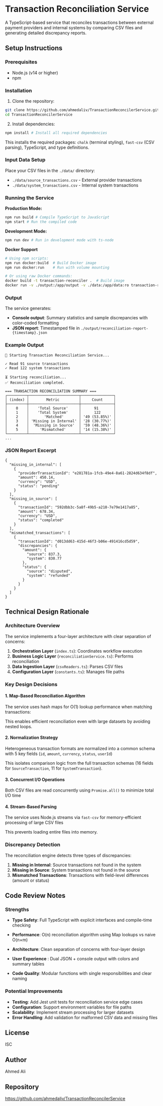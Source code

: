 # Transaction Reconciliation Service

A TypeScript-based service that reconciles transactions between external payment providers and internal systems by comparing CSV files and generating detailed discrepancy reports.

## Setup Instructions

### Prerequisites

- Node.js (v14 or higher)
- npm

### Installation

1. Clone the repository:
```bash
git clone https://github.com/ahmedaliv/TransactionReconcilerService.git
cd TransactionReconcilerService
```

2. Install dependencies:
```bash
npm install # Install all required dependencies
```

This installs the required packages: `chalk` (terminal styling), `fast-csv` (CSV parsing), TypeScript, and type definitions.  

### Input Data Setup

Place your CSV files in the `./data/` directory:
- `./data/source_transactions.csv` - External provider transactions
- `./data/system_transactions.csv` - Internal system transactions 

### Running the Service

**Production Mode:**
```bash
npm run build # Compile TypeScript to JavaScript
npm start # Run the compiled code
```

**Development Mode:**
```bash 
npm run dev # Run in development mode with ts-node
```  
**Docker Support**

```bash
# Using npm scripts:
npm run docker:build  # Build Docker image
npm run docker:run    # Run with volume mounting

# Or using raw Docker commands:
docker build -t transaction-reconciler .  # Build image
docker run -v ./output:/app/output -v ./data:/app/data:ro transaction-reconciler  # Run container
```
### Output

The service generates:
- **Console output**: Summary statistics and sample discrepancies with color-coded formatting
- **JSON report**: Timestamped file in `./output/reconciliation-report-{timestamp}.json` 

### Example Output
```
🚀 Starting Transaction Reconciliation Service...

✓ Read 91 source transactions
✓ Read 122 system transactions

⏳ Starting reconciliation...
✅ Reconciliation completed.

=== TRANSACTION RECONCILIATION SUMMARY ===
┌─────────┬───────────────────────┬───────────────┐
│ (index) │        Metric         │     Count     │
├─────────┼───────────────────────┼───────────────┤
│    0    │    'Total Source'     │      91       │
│    1    │    'Total System'     │      122      │
│    2    │       'Matched'       │ '49 (53.85%)' │
│    3    │ 'Missing in Internal' │ '28 (30.77%)' │
│    4    │  'Missing in Source'  │ '59 (48.36%)' │
│    5    │     'Mismatched'      │ '14 (15.38%)' │
└─────────┴───────────────────────┴───────────────┘
...

```
### JSON Report Excerpt
```
{
  "missing_in_internal": [
    {
      "providerTransactionId": "e281781a-1fcb-49e4-8a61-2824d634f8df",
      "amount": 450.14,
      "currency": "USD",
      "status": "pending"
    }
  ],
  "missing_in_source": [
    {
      "transactionId": "592dbb3c-5a8f-49b5-a210-7e79e1417a85", 
      "amount": 678.34,
      "currency": "USD",
      "status": "completed"
    }
  ],
  "mismatched_transactions": [
    {
      "transactionId": "d013dd63-415d-46f3-b06e-491416cd5d59",
      "discrepancies": {
        "amount": {
          "source": 837.3,
          "system": 830.77
        },
        "status": {
          "source": "disputed", 
          "system": "refunded"
        }
      }
    }
  ]
}
```
## Technical Design Rationale

### Architecture Overview

The service implements a four-layer architecture with clear separation of concerns:

1. **Orchestration Layer** (`index.ts`): Coordinates workflow execution
2. **Business Logic Layer** (`reconciliationService.ts`): Performs reconciliation
3. **Data Ingestion Layer** (`csvReaders.ts`): Parses CSV files
4. **Configuration Layer** (`constants.ts`): Manages file paths


### Key Design Decisions

#### 1. Map-Based Reconciliation Algorithm

The service uses hash maps for O(1) lookup performance when matching transactions: 

This enables efficient reconciliation even with large datasets by avoiding nested loops.

#### 2. Normalization Strategy

Heterogeneous transaction formats are normalized into a common schema with 5 key fields (`id`, `amount`, `currency`, `status`, `userId`) 


This isolates comparison logic from the full transaction schemas (16 fields for `SourceTransaction`, 11 for `SystemTransaction`).

#### 3. Concurrent I/O Operations

Both CSV files are read concurrently using `Promise.all()` to minimize total I/O time

#### 4. Stream-Based Parsing

The service uses Node.js streams via `fast-csv` for memory-efficient processing of large CSV files

This prevents loading entire files into memory.

### Discrepancy Detection

The reconciliation engine detects three types of discrepancies:

1. **Missing in Internal**: Source transactions not found in the system 
2. **Missing in Source**: System transactions not found in the source 
3. **Mismatched Transactions**: Transactions with field-level differences (amount or status) 

## Code Review Notes

### Strengths

- **Type Safety**: Full TypeScript with explicit interfaces and compile-time checking

- **Performance**: O(n) reconciliation algorithm using Map lookups vs naive O(n×m)

- **Architecture**: Clean separation of concerns with four-layer design

- **User Experience** : Dual JSON + console output with colors and summary tables

- **Code Quality**: Modular functions with single responsibilities and clear naming



### Potential Improvements
- **Testing**: Add Jest unit tests for reconciliation service edge cases
- **Configuration**: Support environment variables for file paths  
- **Scalability**: Implement stream processing for larger datasets
- **Error Handling**: Add validation for malformed CSV data and missing files

## License

ISC

## Author

Ahmed Ali

## Repository

https://github.com/ahmedaliv/TransactionReconcilerService